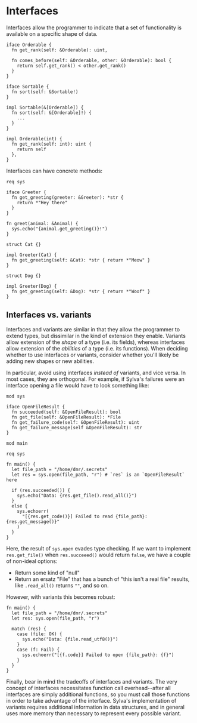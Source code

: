 # Interfaces

Interfaces allow the programmer to indicate that a set of functionality is
available on a specific shape of data.

```sylva
iface Orderable {
  fn get_rank(self: &Orderable): uint,

  fn comes_before(self: &Orderable, other: &Orderable): bool {
    return self.get_rank() < other.get_rank()
  }
}

iface Sortable {
  fn sort(self: &Sortable!)
}

impl Sortable(&[Orderable]) {
  fn sort(self: &[Orderable]!) {
    ...
  }
}

impl Orderable(int) {
  fn get_rank(self: int): uint {
    return self
  },
}
```

Interfaces can have concrete methods:

```sylva
req sys

iface Greeter {
  fn get_greeting(greeter: &Greeter): *str {
    return *"Hey there"
  }
}

fn greet(animal: &Animal) {
  sys.echo("{animal.get_greeting()}!")
}

struct Cat {}

impl Greeter(Cat) {
  fn get_greeting(self: &Cat): *str { return *"Meow" }
}

struct Dog {}

impl Greeter(Dog) {
  fn get_greeting(self: &Dog): *str { return *"Woof" }
}
```

## Interfaces vs. variants

Interfaces and variants are similar in that they allow the programmer to extend
types, but dissimilar in the kind of extension they enable. Variants allow
extension of the _shape_ of a type (i.e. its fields), whereas interfaces allow
extension of the _abilities_ of a type (i.e. its functions). When deciding
whether to use interfaces or variants, consider whether you'll likely be adding
new shapes or new abilities.

In particular, avoid using interfaces _instead of_ variants, and vice versa. In
most cases, they are orthogonal. For example, if Sylva's failures were an
interface opening a file would have to look something like:

```sylva
mod sys

iface OpenFileResult {
  fn succeeded(self: &OpenFileResult): bool
  fn get_file(self: &OpenFileResult): *File
  fn get_failure_code(self: &OpenFileResult): uint
  fn get_failure_message(self &OpenFileResult): str
}

mod main

req sys

fn main() {
  let file_path = "/home/dmr/.secrets"
  let res = sys.open(file_path, "r") # `res` is an `OpenFileResult` here

  if (res.succeeded()) {
    sys.echo("Data: {res.get_file().read_all()}")
  }
  else {
    sys.echoerr(
      "[{res.get_code()}] Failed to read {file_path}: {res.get_message()}"
    )
  }
}
```

Here, the result of `sys.open` evades type checking. If we want to implement
`res.get_file()` when `res.succeeed()` would return `false`, we have a couple
of non-ideal options:
- Return some kind of "null"
- Return an ersatz "File" that has a bunch of "this isn't a real file" results,
  like `.read_all()` returns `""`, and so on.

However, with variants this becomes robust:

```sylva
fn main() {
  let file_path = "/home/dmr/.secrets"
  let res: sys.open(file_path, "r")

  match (res) {
    case (file: OK) {
      sys.echo("Data: {file.read_utf8()}")
    }
    case (f: Fail) {
      sys.echoerr("[{f.code}] Failed to open {file_path}: {f}")
    }
  }
}
```

<!-- [NOTE] A good example in favor of interfaces are streams and iterators -->

Finally, bear in mind the tradeoffs of interfaces and variants. The very
concept of interfaces necessitates function call overhead--after all interfaces
are simply additional functions, so you must call those functions in order to
take advantage of the interface. Sylva's implementation of variants requires
additional information in data structures, and in general uses more memory than
necessary to represent every possible variant.
